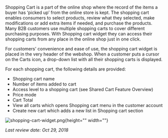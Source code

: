 Shopping Cart is a part of the online shop where the record of the items a buyer has ‘picked up’ from the online store is kept. The shopping cart enables consumers to select products, review what they selected, make modifications or add extra items if needed, and purchase the products. Many B2B customers use multiple shopping carts to cover different purchasing purposes. With Shopping cart widget they can access their shopping carts from any place in the online shop just in one click.

For customers' convenience and ease of use, the shopping cart widget is placed in the very header of the webshop. When a customer puts a cursor on the Carts icon, a drop-down list with all their shopping carts is displayed.

For each shopping cart, the following details are provided:

* Shopping cart name
* Number of items added to cart
* Access level to a shopping cart (see Shared Cart Feature Overview)
* Price mode
* Cart Total
* View all carts which opens Shopping cart menu in the customer account
* Create new cart which adds a new list in Shopping cart section

![shopping-cart-widget.png](https://cdn.document360.io/9fafa0d5-d76f-40c5-8b02-ab9515d3e879/Images/Documentation/shopping-cart-widget.png){height="" width=""}

_Last review date: Oct 29, 2018_ <!-- by Andrew Chekanov -->
